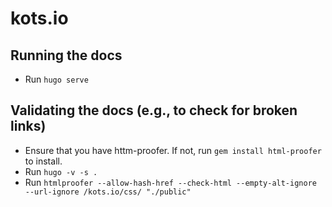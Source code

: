 # kots.io

## Running the docs
* Run `hugo serve`

## Validating the docs (e.g., to check for broken links)
* Ensure that you have httm-proofer. If not, run `gem install html-proofer` to install. 
* Run `hugo -v -s .`
* Run `htmlproofer --allow-hash-href --check-html --empty-alt-ignore --url-ignore /kots.io/css/ "./public"`



